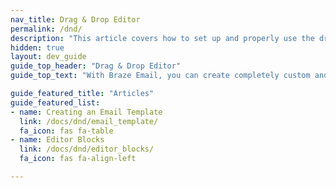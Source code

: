 ```yaml
---
nav_title: Drag & Drop Editor
permalink: /dnd/
description: "This article covers how to set up and properly use the drag & drop editor provided by Braze."
hidden: true
layout: dev_guide
guide_top_header: "Drag & Drop Editor"
guide_top_text: "With Braze Email, you can create completely custom and personalized email messages in either Campaigns or Canvas using a drag & drop editing experience. Check out the articles below to learn more."

guide_featured_title: "Articles"
guide_featured_list:
- name: Creating an Email Template
  link: /docs/dnd/email_template/
  fa_icon: fas fa-table
- name: Editor Blocks
  link: /docs/dnd/editor_blocks/
  fa_icon: fas fa-align-left

---
```

